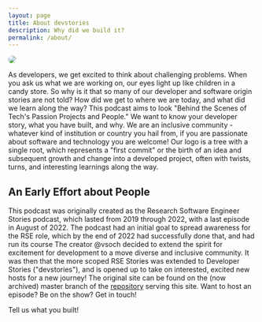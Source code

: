 ```yaml
---
layout: page
title: About devstories
description: Why did we build it?
permalink: /about/
---
```


<style>
.page-heading {
  padding-bottom: 25px !important;
  margin-bottom:0px !important;
}
</style>

<img src="{{ site.baseurl }}/assets/img/logo/devstories.png" style="border-radius:10px">


As developers, we get excited to think about challenging problems. When you ask us what
we are working on, our eyes light up like children in a candy store. So why is it that
so many of our developer and software origin stories are not told? How did we get
to where we are today, and what did we learn along the way? This podcast
aims to look "Behind the Scenes of Tech's Passion Projects and People." 
We want to know your developer story, what you have built, and why. 
We are an inclusive community - whatever kind of institution or country you hail
from, if you are passionate about software and technology you are welcome! 
Our logo is a tree with a single root, which represents
a "first commit" or the birth of an idea and subsequent growth and change into
a developed project, often with twists, turns, and interesting learnings along
the way.

## An Early Effort about People

This podcast was originally created as the Research Software Engineer Stories podcast,
which lasted from 2019 through 2022, with a last episode in August of 2022. The podcast
had an initial goal to spread awareness for the RSE role, which by the end of 2022 had
successfully done that, and had run its course The creator @vsoch decided to extend the spirit for 
excitement for development to a move diverse and inclusive community. It was then 
that the more scoped RSE Stories was extended to Developer Stories ("devstories"),
and is opened up to take on interested, excited new hosts for a new journey! The original site can be found
on the (now archived) master branch of the <a href="https://github.com/rseng/devstories" target="_blank">repository</a>
serving this site. Want to host an episode? Be on the show? Get in touch!

<a style="text-decoration:none" class="btn btn-primary get-started-btn" href="{{ site.form }}">Tell us what you built!</a>
